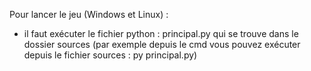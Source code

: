 Pour lancer le jeu (Windows et Linux) :
- il faut exécuter le fichier python : principal.py qui se trouve dans le dossier sources
    (par exemple depuis le cmd vous pouvez exécuter depuis le fichier sources : py principal.py)